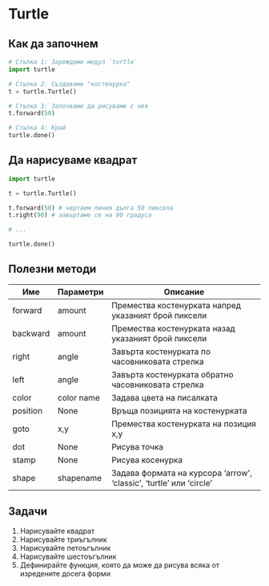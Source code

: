 # Turtle

## Как да започнем

```python
# Стъпка 1: Зареждаме модул `turtle`
import turtle

# Стъпка 2: Създаваме "костенурка"
t = turtle.Turtle()

# Стъпка 3: Започваме да рисуваме с нея
t.forward(50)

# Стъпка 4: Край
turtle.done()
```

## Да нарисуваме квадрат

```python
import turtle

t = turtle.Turtle()

t.forward(50) # чертаем линия дълга 50 пиксела
t.right(90) # завъртаме се на 90 градуса

# ...

turtle.done()
```

## Полезни методи

Име | Параметри | Описание
-|-|-
forward | amount | Премества костенурката напред указаният брой пиксели
backward | amount | Премества костенурката назад указаният брой пиксели
right | angle | Завърта костенурката по часовниковата стрелка
left | angle | Завърта костенурката обратно часовниковата стрелка
color | color name | Задава цвета на писалката
position | None | Връща позицията на костенурката
goto | x,y | Премества костенурката на позиция x,y
dot | None | Рисува точка
stamp | None | Рисува косенурка
shape | shapename | Задава формата на курсора ‘arrow’, ‘classic’, ‘turtle’ или ‘circle’

## Задачи

1. Нарисувайте квадрат
2. Нарисувайте триъгълник
3. Нарисувайте петоъгълник
4. Нарисувайте шестоъгълник
5. Дефинирайте функция, която да може да рисува всяка от изредените досега форми
